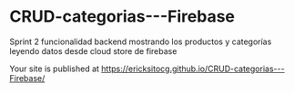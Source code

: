 # CRUD-categorias---Firebase
Sprint 2 funcionalidad backend mostrando los productos y categorías leyendo datos desde cloud store de firebase

Your site is published at https://ericksitocg.github.io/CRUD-categorias---Firebase/ 
